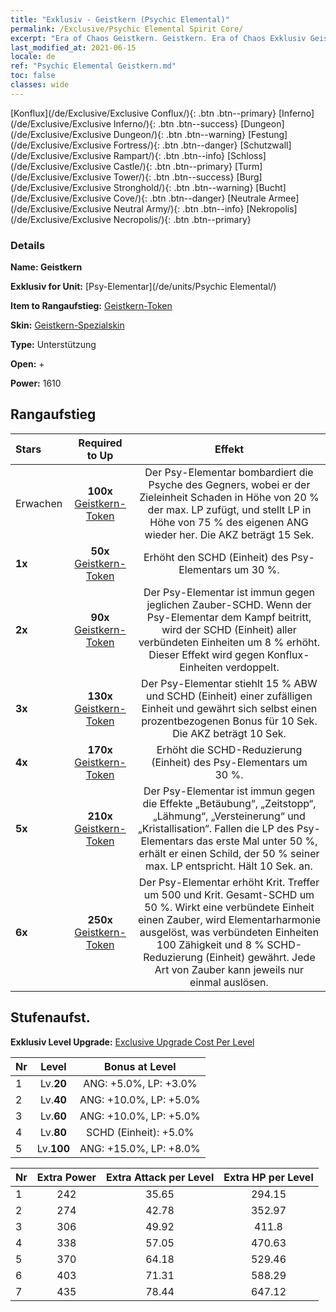 ```yaml
---
title: "Exklusiv - Geistkern (Psychic Elemental)"
permalink: /Exclusive/Psychic Elemental Spirit Core/
excerpt: "Era of Chaos Geistkern. Geistkern. Era of Chaos Exklusiv Geistkern. Psy-Elementar Exklusiv."
last_modified_at: 2021-06-15
locale: de
ref: "Psychic Elemental Geistkern.md"
toc: false
classes: wide
---
```

 [Konflux](/de/Exclusive/Exclusive Conflux/){: .btn .btn--primary} [Inferno](/de/Exclusive/Exclusive Inferno/){: .btn .btn--success} [Dungeon](/de/Exclusive/Exclusive Dungeon/){: .btn .btn--warning} [Festung](/de/Exclusive/Exclusive Fortress/){: .btn .btn--danger} [Schutzwall](/de/Exclusive/Exclusive Rampart/){: .btn .btn--info} [Schloss](/de/Exclusive/Exclusive Castle/){: .btn .btn--primary} [Turm](/de/Exclusive/Exclusive Tower/){: .btn .btn--success} [Burg](/de/Exclusive/Exclusive Stronghold/){: .btn .btn--warning} [Bucht](/de/Exclusive/Exclusive Cove/){: .btn .btn--danger} [Neutrale Armee](/de/Exclusive/Exclusive Neutral Army/){: .btn .btn--info} [Nekropolis](/de/Exclusive/Exclusive Necropolis/){: .btn .btn--primary} 

### Details
 **Name: Geistkern** 

 **Exklusiv for Unit:** [Psy-Elementar](/de/units/Psychic Elemental/) 

 **Item to Rangaufstieg:** [Geistkern-Token](/ItemsDE/con_1000/)

 **Skin:** [Geistkern-Spezialskin](/ItemsDE/con_668/)

 **Type:** Unterstützung

 **Open:** +

 **Power:** 1610

## Rangaufstieg

  |     Stars    |  Required to Up | Effekt |
  |:-------------|:---------------:|:---------------:|
  |  Erwachen  | **100x** [Geistkern-Token](/ItemsDE/con_1000/) | <Demoralisieren> Der Psy-Elementar bombardiert die Psyche des Gegners, wobei er der Zieleinheit Schaden in Höhe von 20 % der max. LP zufügt, und stellt LP in Höhe von 75 % des eigenen ANG wieder her. Die AKZ beträgt 15 Sek. |
  | **1x** <i class="fas fa-star"/> | **50x** [Geistkern-Token](/ItemsDE/con_1000/) | Erhöht den SCHD (Einheit) des Psy-Elementars um 30 %. |
  | **2x** <i class="fas fa-star"/> | **90x** [Geistkern-Token](/ItemsDE/con_1000/) | Der Psy-Elementar ist immun gegen jeglichen Zauber-SCHD. Wenn der Psy-Elementar dem Kampf beitritt, wird der SCHD (Einheit) aller verbündeten Einheiten um 8 % erhöht. Dieser Effekt wird gegen Konflux-Einheiten verdoppelt. |
  | **3x** <i class="fas fa-star"/> | **130x** [Geistkern-Token](/ItemsDE/con_1000/) | <Beherrschung> Der Psy-Elementar stiehlt 15 % ABW und SCHD (Einheit) einer zufälligen Einheit und gewährt sich selbst einen prozentbezogenen Bonus für 10 Sek. Die AKZ beträgt 10 Sek. |
  | **4x** <i class="fas fa-star"/> | **170x** [Geistkern-Token](/ItemsDE/con_1000/) | Erhöht die SCHD-Reduzierung (Einheit) des Psy-Elementars um 30 %. |
  | **5x** <i class="fas fa-star"/> | **210x** [Geistkern-Token](/ItemsDE/con_1000/) | Der Psy-Elementar ist immun gegen die Effekte „Betäubung“, „Zeitstopp“, „Lähmung“, „Versteinerung“ und „Kristallisation“. Fallen die LP des Psy-Elementars das erste Mal unter 50 %, erhält er einen Schild, der 50 % seiner max. LP entspricht. Hält 10 Sek. an. |
  | **6x** <i class="fas fa-star"/> | **250x** [Geistkern-Token](/ItemsDE/con_1000/) | <Elementarharmonie> Der Psy-Elementar erhöht Krit. Treffer um 500 und Krit. Gesamt-SCHD um 50 %. Wirkt eine verbündete Einheit einen Zauber, wird Elementarharmonie ausgelöst, was verbündeten Einheiten 100 Zähigkeit und 8 % SCHD-Reduzierung (Einheit) gewährt. Jede Art von Zauber kann <Elementarharmonie> jeweils nur einmal auslösen. |


## Stufenaufst.
 **Exklusiv Level Upgrade:** [Exclusive Upgrade Cost Per Level](/Exclusive/ExclusiveUpgradeCostPerLevel/)

  |  Nr  |   Level  | Bonus at Level |
  |:-----|:--------:|:--------------:|
  | 1 | Lv.**20** | ANG: +5.0%, LP: +3.0% |
  | 2 | Lv.**40** | ANG: +10.0%, LP: +5.0% |
  | 3 | Lv.**60** | ANG: +10.0%, LP: +5.0% |
  | 4 | Lv.**80** | SCHD (Einheit): +5.0% |
  | 5 | Lv.**100** | ANG: +15.0%, LP: +8.0% |


  |  Nr  |  Extra Power | Extra Attack per Level | Extra HP per Level |
  |:-----|:--------:|:--------:|:--------:|
  | 1 | 242 | 35.65 | 294.15 |
  | 2 | 274 | 42.78 | 352.97 |
  | 3 | 306 | 49.92 | 411.8 |
  | 4 | 338 | 57.05 | 470.63 |
  | 5 | 370 | 64.18 | 529.46 |
  | 6 | 403 | 71.31 | 588.29 |
  | 7 | 435 | 78.44 | 647.12 |


